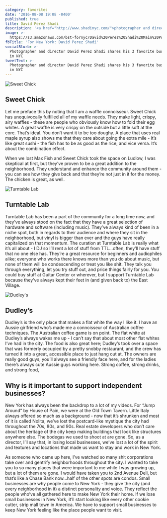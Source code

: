 ```yaml
---
category: favorites
date: '2016-08-08 19:08 -0400'
published: true
title: David Perez Shadi
description: '<a href="http://www.shadinyc.com/">photographer and director</a>'
image: >-
  https://s3.amazonaws.com/bst-fornyc/David%20Perez%20Shadi%20Main%20Portrait.jpg
fbTitle: 'For New York: David Perez Shadi'
socialBlurb: >-
  Photographer and director David Perez Shadi shares his 3 favorite businesses
  in NYC
tweetText: >-
  Photographer and director David Perez Shadi shares his 3 favorite businesses
  in NYC
---
```

![Sweet Chick](https://s3.amazonaws.com/bst-fornyc/David%20Perez%20Shadi%20Sweet%20Chick.jpg)
## Sweet Chick
Let me preface this by noting that I am a waffle connoisseur. Sweet Chick has unequivocally fulfilled all of my waffle needs. They make light, crispy, airy waffles - these are people who obviously know how to fold their egg whites. A great waffle is very crispy on the outside but a little soft at the core. That’s ideal. You don’t want it to be too doughy. A place that uses real maple syrup also shows me that they care about going the extra mile - it’s like great sushi - the fish has to be as good as the rice, and vice versa. It’s about the combination effect.

When we lost Max Fish and Sweet Chick took the space on Ludlow, I was skeptical at first, but they’ve proven to be a great addition to the neighborhood. They understand and enhance the community around them - you can see how they give back and that they’re not just in it for the money. The chicken is great, as well. 

![Turntable Lab](https://s3.amazonaws.com/bst-fornyc/David%20Perez%20Shadi%20Turntable%20Lab.jpg)
## Turntable Lab
Turntable Lab has been a part of the community for a long time now, and they’ve always stood on the fact that they have a great selection of hardware and software (including music). They’ve always kind of been in a niche spot, both in regards to their audience and where they sit in the neighborhood, but vinyl is bigger than ever and the guys have really capitalized on that momentum. The curation at Turntable Lab is really what it’s all about - I DJ so I’ll rent a lot of stuff from TTL...often, they’ll have stuff that no one else has. They’re a great resource for beginners and audiophiles alike; everyone who works there knows more than you do about music, but none of them will be condescending or treat you like shit. They talk you through everything, let you try stuff out, and price things fairly for you. You could buy stuff at Guitar Center or wherever, but I support Turntable Lab because they’ve always kept their feet in (and given back to) the East Village.

![Dudley's](https://s3.amazonaws.com/bst-fornyc/David%20Perez%20Shadi%20Dudleys.jpg)
## Dudley’s
Dudley’s is the only place that makes a flat white the way I like it. I have an Aussie girlfriend who’s made me a connoisseur of Australian coffee techniques. The Australian coffee game is on point. The flat white at Dudley’s always wakes me up - I can’t say that about most other flat whites I’ve had in the city. The food is also great here; Dudley’s took over a space that was formerly occupied by a pretty snobby restaurant, and the crew has turned it into a great, accessible place to just hang out at. The owners are really good guys, you’ll always see a friendly face here, and for the ladies there’s always cute Aussie guys working here. Strong coffee, strong drinks, and strong food, 

## Why is it important to support independent businesses?
New York has always been the backdrop to a lot of my videos. For “Jump Around” by House of Pain, we were at the Old Town Tavern. Little Italy always offered so much as a background - now that it’s shrunken and most of it is called Nolita, we’ve lost the postcard-like mystique the city had throughout the 70s, 80s, and 90s. Real estate developers who don’t care about the heritage of the city keep making buildings that look like structures anywhere else. The bodegas we used to shoot at are gone. So, as a director, I’ll say that, in losing local businesses, we’ve lost a lot of the spirit and textures and locations that made us want to stay and work in New York.       

As someone who came up here, I’ve watched so many shit corporations take over and gentrify neighborhoods throughout the city. I wanted to take you to so many places that were important to me while I was growing up, but a lot of them are gone. I would have taken you to 2nd Avenue Deli, but that’s like a Chase Bank now...half of the other spots are condos. Small businesses are why people come to New York - they give the city (and every neighborhood in it) a distinct personality and voice. They reflect the people who’ve all gathered here to make New York their home. If we lose small businesses in New York, it’ll start looking like every other cookie cutter, strip mall town in America. We have to support small businesses to keep New York feeling like the place people want to visit.
